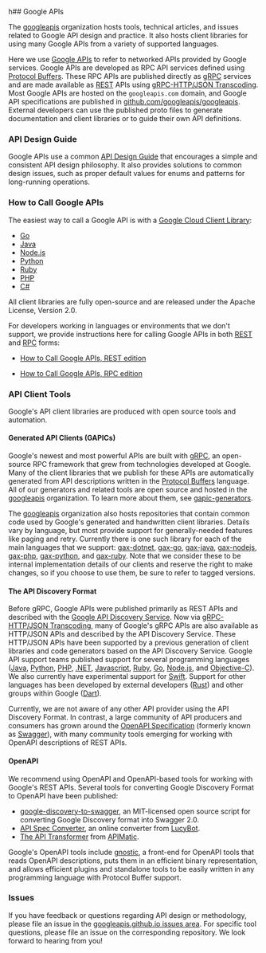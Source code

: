 h## Google APIs

The [googleapis](https://github.com/googleapis) organization hosts tools,
technical articles, and issues related to Google API design and practice. It
also hosts client libraries for using many Google APIs from a variety of
supported languages.

Here we use [Google APIs](https://github.com/googleapis/googleapis) to refer to
networked APIs provided by Google services. Google APIs are developed as RPC
API services defined using
[Protocol Buffers](https://developers.google.com/protocol-buffers/). These RPC
APIs are published directly as [gRPC](https://grpc.io/) services and are made
available as
[REST](https://en.wikipedia.org/wiki/Representational_state_transfer) APIs
using
[gRPC-HTTP/JSON Transcoding](https://cloud.google.com/endpoints/docs/grpc/transcoding).
Most Google APIs are hosted on the `googleapis.com` domain, and Google API
specifications are published in 
[github.com/googleapis/googleapis](https://github.com/googleapis/googleapis). External
developers can use the published proto files to generate documentation and
client libraries or to guide their own API definitions.

### API Design Guide

Google APIs use a common
[API Design Guide](https://cloud.google.com/apis/design) that encourages a
simple and consistent API design philosophy. It also provides solutions to
common design issues, such as proper default values for enums and patterns for
long-running operations.

### How to Call Google APIs

The easiest way to call a Google API is with a
[Google Cloud Client Library](https://cloud.google.com/apis/docs/cloud-client-libraries):

- [Go](https://github.com/googleapis/google-cloud-go)
- [Java](https://github.com/googleapis/google-cloud-java)
- [Node.js](https://github.com/googleapis/google-cloud-node)
- [Python](https://github.com/googleapis/google-cloud-python)
- [Ruby](https://github.com/googleapis/google-cloud-ruby)
- [PHP](https://github.com/googleapis/google-cloud-php)
- [C#](https://github.com/googleapis/google-cloud-dotnet)

All client libraries are fully open-source and are released under the Apache
License, Version 2.0.

For developers working in languages or environments that we don't support, we
provide instructions here for calling Google APIs in both
[REST](https://en.wikipedia.org/wiki/Representational_state_transfer) and
[RPC](https://en.wikipedia.org/wiki/Remote_procedure_call) forms:

- [How to Call Google APIs, REST edition](/HowToREST.md)

- [How to Call Google APIs, RPC edition](/HowToRPC.md)

### API Client Tools

Google's API client libraries are produced with open source tools and
automation.

#### Generated API Clients (GAPICs)

Google's newest and most powerful APIs are built with [gRPC](https://grpc.io),
an open-source RPC framework that grew from technologies developed at Google.
Many of the client libraries that we publish for these APIs are automatically
generated from API descriptions written in the
[Protocol Buffers](https://developers.google.com/protocol-buffers/) language.
All of our generators and related tools are open source and hosted in the
[googleapis](https://github.com/googleapis) organization. To learn more about
them, see [gapic-generators](/gapic-generators).

The [googleapis](https://github.com/googleapis) organization also hosts
repositories that contain common code used by Google's generated and
handwritten client libraries. Details vary by language, but most provide
support for generally-needed features like paging and retry. Currently there is
one such library for each of the main languages that we support:
[gax-dotnet](https://github.com/googleapis/gax-dotnet),
[gax-go](https://github.com/googleapis/gax-go),
[gax-java](https://github.com/googleapis/gax-java),
[gax-nodejs](https://github.com/googleapis/gax-nodejs),
[gax-php](https://github.com/googleapis/gax-php),
[gax-python](https://github.com/googleapis/gax-python), and
[gax-ruby](https://github.com/googleapis/gax-ruby). Note that we consider these
to be internal implementation details of our clients and reserve the right to
make changes, so if you choose to use them, be sure to refer to tagged
versions.

#### The API Discovery Format

Before gRPC, Google APIs were published primarily as REST APIs and described
with the
[Google API Discovery Service](https://developers.google.com/discovery/). Now
via
[gRPC-HTTP/JSON Transcoding](https://cloud.google.com/endpoints/docs/grpc/transcoding),
many of Google's gRPC APIs are also available as HTTP/JSON APIs and described
by the API Discovery Service. These HTTP/JSON APIs have been supported by a
previous generation of client libraries and code generators based on the API
Discovery Service. Google API support teams published support for several
programming languages
([Java](https://developers.google.com/api-client-library/java/apis/discovery/v1),
[Python](https://developers.google.com/api-client-library/python/),
[PHP](https://developers.google.com/api-client-library/php/),
[.NET](https://developers.google.com/api-client-library/dotnet/),
[Javascript](https://developers.google.com/api-client-library/javascript/),
[Ruby](https://developers.google.com/api-client-library/ruby/),
[Go](https://github.com/googleapis/google-api-go-client),
[Node.js](https://github.com/googleapis/google-api-nodejs-client), and
[Objective-C](https://github.com/google/google-api-objectivec-client-for-rest/)).
We also currently have experimental support for
[Swift](https://github.com/googleapis/google-api-swift-client). Support for
other languages has been developed by external developers
([Rust](https://github.com/Byron/google-apis-rs)) and other groups within
Google ([Dart](https://github.com/dart-lang/discoveryapis_generator)).

Currently, we are not aware of any other API provider using the API Discovery
Format. In contrast, a large community of API producers and consumers has grown
around the
[OpenAPI Specification](https://github.com/OAI/OpenAPI-Specification) (formerly
known as [Swagger](https://swagger.io)), with many community tools emerging for
working with OpenAPI descriptions of REST APIs.

#### OpenAPI

We recommend using OpenAPI and OpenAPI-based tools for working with Google's
REST APIs. Several tools for converting Google Discovery Format to OpenAPI have
been published:

- [google-discovery-to-swagger](https://github.com/APIs-guru/google-discovery-to-swagger),
  an MIT-licensed open source script for converting Google Discovery format
  into Swagger 2.0.
- [API Spec Converter](https://lucybot-inc.github.io/api-spec-converter/), an
  online converter from [LucyBot](https://lucybot.com/).
- [The API Transformer](https://www.apimatic.io/transformer) from
  [APIMatic](https://www.apimatic.io).

Google's OpenAPI tools include
[gnostic](https://github.com/googleapis/gnostic), a front-end for OpenAPI tools
that reads OpenAPI descriptions, puts them in an efficient binary
representation, and allows efficient plugins and standalone tools to be easily
written in any programming language with Protocol Buffer support.

### Issues

If you have feedback or questions regarding API design or methodology, please
file an issue in the
[googleapis.github.io issues area](https://github.com/googleapis/googleapis.github.io/issues).
For specific tool questions, please file an issue on the corresponding
repository. We look forward to hearing from you!
